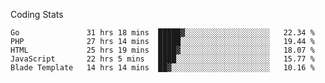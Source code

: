 Coding Stats
<!--START_SECTION:waka-->

```text
Go               31 hrs 18 mins  █████▓░░░░░░░░░░░░░░░░░░░   22.34 %
PHP              27 hrs 14 mins  █████░░░░░░░░░░░░░░░░░░░░   19.44 %
HTML             25 hrs 19 mins  ████▓░░░░░░░░░░░░░░░░░░░░   18.07 %
JavaScript       22 hrs 5 mins   ████░░░░░░░░░░░░░░░░░░░░░   15.77 %
Blade Template   14 hrs 14 mins  ██▓░░░░░░░░░░░░░░░░░░░░░░   10.16 %
```

<!--END_SECTION:waka-->
